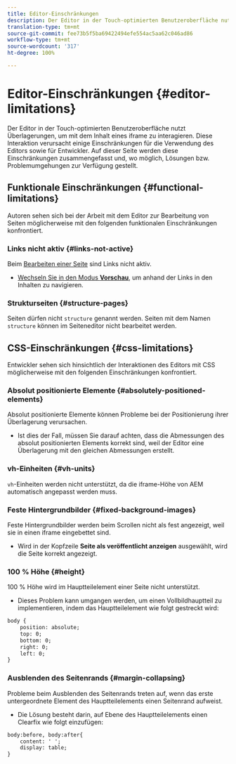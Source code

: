 ```yaml
---
title: Editor-Einschränkungen
description: Der Editor in der Touch-optimierten Benutzeroberfläche nutzt Überlagerungen, um mit dem Inhalt eines iframe zu interagieren. Diese Interaktion verursacht einige Einschränkungen für die Verwendung des Editors sowie für Entwickler.
translation-type: tm+mt
source-git-commit: fee73b5f5ba69422494efe554ac5aa62c046ad86
workflow-type: tm+mt
source-wordcount: '317'
ht-degree: 100%

---
```



# Editor-Einschränkungen {#editor-limitations}

Der Editor in der Touch-optimierten Benutzeroberfläche nutzt Überlagerungen, um mit dem Inhalt eines iframe zu interagieren. Diese Interaktion verursacht einige Einschränkungen für die Verwendung des Editors sowie für Entwickler. Auf dieser Seite werden diese Einschränkungen zusammengefasst und, wo möglich, Lösungen bzw. Problemumgehungen zur Verfügung gestellt.

## Funktionale Einschränkungen  {#functional-limitations}

Autoren sehen sich bei der Arbeit mit dem Editor zur Bearbeitung von Seiten möglicherweise mit den folgenden funktionalen Einschränkungen konfrontiert.

### Links nicht aktiv  {#links-not-active}

Beim [Bearbeiten einer Seite](/help/sites-cloud/authoring/fundamentals/editing-content.md) sind Links nicht aktiv.

* [Wechseln Sie in den Modus **Vorschau**](/help/sites-cloud/authoring/fundamentals/editing-content.md#preview-mode), um anhand der Links in den Inhalten zu navigieren.

### Strukturseiten {#structure-pages}

Seiten dürfen nicht `structure` genannt werden. Seiten mit dem Namen `structure` können im Seiteneditor nicht bearbeitet werden.

## CSS-Einschränkungen {#css-limitations}

Entwickler sehen sich hinsichtlich der Interaktionen des Editors mit CSS möglicherweise mit den folgenden Einschränkungen konfrontiert.

### Absolut positionierte Elemente  {#absolutely-positioned-elements}

Absolut positionierte Elemente können Probleme bei der Positionierung ihrer Überlagerung verursachen.

* Ist dies der Fall, müssen Sie darauf achten, dass die Abmessungen des absolut positionierten Elements korrekt sind, weil der Editor eine Überlagerung mit den gleichen Abmessungen erstellt.

### vh-Einheiten  {#vh-units}

`vh`-Einheiten werden nicht unterstützt, da die iframe-Höhe von AEM automatisch angepasst werden muss.

### Feste Hintergrundbilder {#fixed-background-images}

Feste Hintergrundbilder werden beim Scrollen nicht als fest angezeigt, weil sie in einen iframe eingebettet sind.

* Wird in der Kopfzeile **Seite als veröffentlicht anzeigen** ausgewählt, wird die Seite korrekt angezeigt.

### 100 % Höhe {#height}

100 % Höhe wird im Hauptteilelement einer Seite nicht unterstützt.

* Dieses Problem kann umgangen werden, um einen Vollbildhauptteil zu implementieren, indem das Hauptteilelement wie folgt gestreckt wird:

```xml
body {
    position: absolute;
    top: 0;
    bottom: 0;
    right: 0;
    left: 0;
}
```

### Ausblenden des Seitenrands {#margin-collapsing}

Probleme beim Ausblenden des Seitenrands treten auf, wenn das erste untergeordnete Element des Hauptteilelements einen Seitenrand aufweist.

* Die Lösung besteht darin, auf Ebene des Hauptteilelements einen Clearfix wie folgt einzufügen:

```xml
body:before, body:after{
    content: ' ';
    display: table;
}
```
